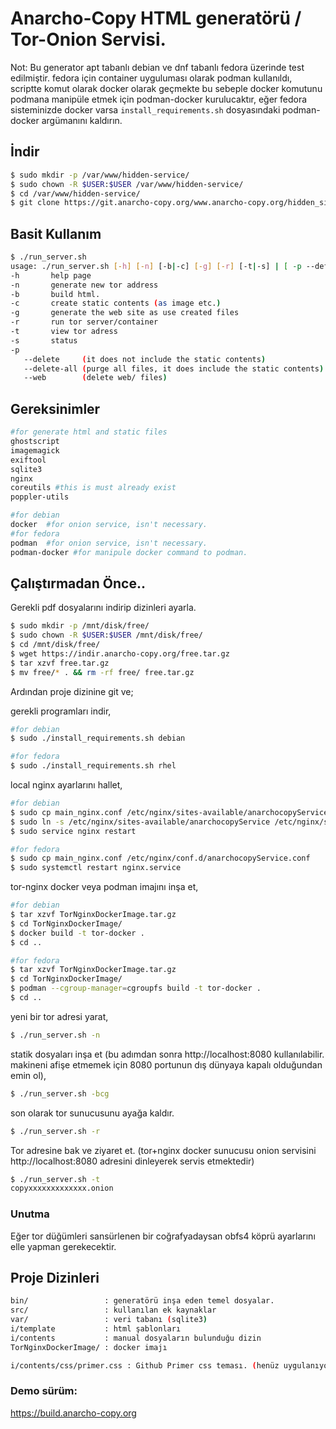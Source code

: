 # Anarcho-Copy HTML generatörü / Tor-Onion Servisi.

Not: Bu generator apt tabanlı debian ve dnf tabanlı fedora üzerinde test edilmiştir. fedora için container uyguluması olarak podman kullanıldı, scriptte komut olarak docker olarak geçmekte bu sebeple docker komutunu podmana manipüle etmek için podman-docker kurulucaktır, eğer fedora sisteminizde docker varsa `install_requirements.sh` dosyasındaki podman-docker argümanını kaldırın.

## İndir

```bash
$ sudo mkdir -p /var/www/hidden-service/
$ sudo chown -R $USER:$USER /var/www/hidden-service/
$ cd /var/www/hidden-service/
$ git clone https://git.anarcho-copy.org/www.anarcho-copy.org/hidden_site_generator.git
```



## Basit Kullanım
```bash
$ ./run_server.sh 
usage: ./run_server.sh [-h] [-n] [-b|-c] [-g] [-r] [-t|-s] | [ -p --default | --all | --web ]
-h       help page
-n       generate new tor address
-b       build html.
-c       create static contents (as image etc.)
-g       generate the web site as use created files
-r       run tor server/container
-t       view tor adress
-s       status
-p
   --delete     (it does not include the static contents)
   --delete-all (purge all files, it does include the static contents)
   --web        (delete web/ files)
```

## Gereksinimler
```bash
#for generate html and static files 
ghostscript
imagemagick
exiftool
sqlite3
nginx
coreutils #this is must already exist
poppler-utils

#for debian
docker  #for onion service, isn't necessary.
#for fedora
podman  #for onion service, isn't necessary.
podman-docker #for manipule docker command to podman.
```


## Çalıştırmadan Önce..

Gerekli pdf dosyalarını indirip dizinleri ayarla.

```bash
$ sudo mkdir -p /mnt/disk/free/
$ sudo chown -R $USER:$USER /mnt/disk/free/
$ cd /mnt/disk/free/
$ wget https://indir.anarcho-copy.org/free.tar.gz
$ tar xzvf free.tar.gz
$ mv free/* . && rm -rf free/ free.tar.gz
```

Ardından proje dizinine git ve;

gerekli programları indir,

```bash
#for debian
$ sudo ./install_requirements.sh debian

#for fedora
$ sudo ./install_requirements.sh rhel
```


local nginx ayarlarını hallet,
```bash
#for debian
$ sudo cp main_nginx.conf /etc/nginx/sites-available/anarchocopyService
$ sudo ln -s /etc/nginx/sites-available/anarchocopyService /etc/nginx/sites-enabled/anarchocopyService
$ sudo service nginx restart

#for fedora
$ sudo cp main_nginx.conf /etc/nginx/conf.d/anarchocopyService.conf
$ sudo systemctl restart nginx.service
```


tor-nginx docker veya podman imajını inşa et,

```bash
#for debian
$ tar xzvf TorNginxDockerImage.tar.gz
$ cd TorNginxDockerImage/
$ docker build -t tor-docker .
$ cd ..

#for fedora
$ tar xzvf TorNginxDockerImage.tar.gz
$ cd TorNginxDockerImage/
$ podman --cgroup-manager=cgroupfs build -t tor-docker .
$ cd ..
```


yeni bir tor adresi yarat,

```bash
$ ./run_server.sh -n
```


statik dosyaları inşa et (bu adımdan sonra http://localhost:8080 kullanılabilir. makineni afişe etmemek için 8080 portunun dış dünyaya kapalı olduğundan emin ol),

```bash
$ ./run_server.sh -bcg
```


son olarak tor sunucusunu ayağa kaldır.

```bash
$ ./run_server.sh -r
```

Tor adresine bak ve ziyaret et. (tor+nginx docker sunucusu onion servisini http://localhost:8080 adresini dinleyerek servis etmektedir)
```bash
$ ./run_server.sh -t
copyxxxxxxxxxxxxx.onion
```

### Unutma

Eğer tor düğümleri sansürlenen bir coğrafyadaysan obfs4 köprü ayarlarını elle yapman gerekecektir.


## Proje Dizinleri

```bash
bin/                 : generatörü inşa eden temel dosyalar.
src/                 : kullanılan ek kaynaklar
var/                 : veri tabanı (sqlite3)
i/template           : html şablonları
i/contents           : manual dosyaların bulunduğu dizin
TorNginxDockerImage/ : docker imajı

i/contents/css/primer.css : Github Primer css teması. (henüz uygulanıyor)
```

### Demo sürüm:

https://build.anarcho-copy.org
